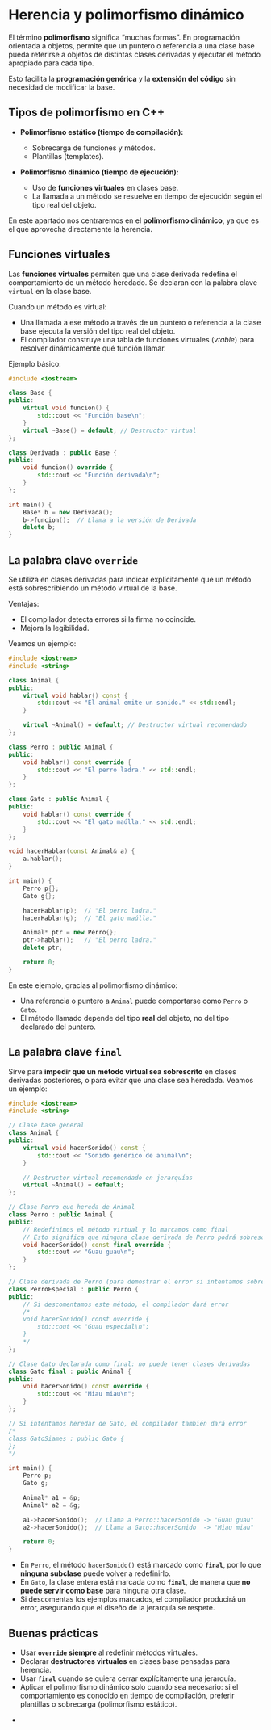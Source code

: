 # Herencia y polimorfismo dinámico

El término **polimorfismo** significa “muchas formas”.
En programación orientada a objetos, permite que un puntero o referencia a una clase base pueda referirse a objetos de distintas clases derivadas y ejecutar el método apropiado para cada tipo.

Esto facilita la **programación genérica** y la **extensión del código** sin necesidad de modificar la base.

## Tipos de polimorfismo en C++

* **Polimorfismo estático (tiempo de compilación):**

  * Sobrecarga de funciones y métodos.
  * Plantillas (templates).

* **Polimorfismo dinámico (tiempo de ejecución):**

  * Uso de **funciones virtuales** en clases base.
  * La llamada a un método se resuelve en tiempo de ejecución según el tipo real del objeto.

En este apartado nos centraremos en el **polimorfismo dinámico**, ya que es el que aprovecha directamente la herencia.

## Funciones virtuales

Las **funciones virtuales** permiten que una clase derivada redefina el comportamiento de un método heredado.
Se declaran con la palabra clave `virtual` en la clase base.

Cuando un método es virtual:

* Una llamada a ese método a través de un puntero o referencia a la clase base ejecuta la versión del tipo real del objeto.
* El compilador construye una tabla de funciones virtuales (*vtable*) para resolver dinámicamente qué función llamar.

Ejemplo básico:

```cpp
#include <iostream>

class Base {
public:
    virtual void funcion() {
        std::cout << "Función base\n";
    }
    virtual ~Base() = default; // Destructor virtual
};

class Derivada : public Base {
public:
    void funcion() override {
        std::cout << "Función derivada\n";
    }
};

int main() {
    Base* b = new Derivada();
    b->funcion();  // Llama a la versión de Derivada
    delete b;
}
```

## La palabra clave `override`

Se utiliza en clases derivadas para indicar explícitamente que un método está sobrescribiendo un método virtual de la base.

Ventajas:

* El compilador detecta errores si la firma no coincide.
* Mejora la legibilidad.

Veamos un ejemplo:

```cpp
#include <iostream>
#include <string>

class Animal {
public:
    virtual void hablar() const {
        std::cout << "El animal emite un sonido." << std::endl;
    }

    virtual ~Animal() = default; // Destructor virtual recomendado
};

class Perro : public Animal {
public:
    void hablar() const override {
        std::cout << "El perro ladra." << std::endl;
    }
};

class Gato : public Animal {
public:
    void hablar() const override {
        std::cout << "El gato maúlla." << std::endl;
    }
};

void hacerHablar(const Animal& a) {
    a.hablar();
}

int main() {
    Perro p{};
    Gato g{};

    hacerHablar(p);  // "El perro ladra."
    hacerHablar(g);  // "El gato maúlla."

    Animal* ptr = new Perro{};
    ptr->hablar();   // "El perro ladra."
    delete ptr;

    return 0;
}
```

En este ejemplo, gracias al polimorfismo dinámico:

* Una referencia o puntero a `Animal` puede comportarse como `Perro` o `Gato`.
* El método llamado depende del tipo **real** del objeto, no del tipo declarado del puntero.

## La palabra clave `final`

Sirve para **impedir que un método virtual sea sobrescrito** en clases derivadas posteriores, o para evitar que una clase sea heredada. Veamos un ejemplo:

```cpp
#include <iostream>
#include <string>

// Clase base general
class Animal {
public:
    virtual void hacerSonido() const {
        std::cout << "Sonido genérico de animal\n";
    }

    // Destructor virtual recomendado en jerarquías
    virtual ~Animal() = default;
};

// Clase Perro que hereda de Animal
class Perro : public Animal {
public:
    // Redefinimos el método virtual y lo marcamos como final
    // Esto significa que ninguna clase derivada de Perro podrá sobrescribirlo
    void hacerSonido() const final override {
        std::cout << "Guau guau\n";
    }
};

// Clase derivada de Perro (para demostrar el error si intentamos sobrescribir)
class PerroEspecial : public Perro {
public:
    // Si descomentamos este método, el compilador dará error
    /*
    void hacerSonido() const override {
        std::cout << "Guau especial\n";
    }
    */
};

// Clase Gato declarada como final: no puede tener clases derivadas
class Gato final : public Animal {
public:
    void hacerSonido() const override {
        std::cout << "Miau miau\n";
    }
};

// Si intentamos heredar de Gato, el compilador también dará error
/*
class GatoSiames : public Gato {
};
*/

int main() {
    Perro p;
    Gato g;

    Animal* a1 = &p;
    Animal* a2 = &g;

    a1->hacerSonido();  // Llama a Perro::hacerSonido -> "Guau guau"
    a2->hacerSonido();  // Llama a Gato::hacerSonido  -> "Miau miau"

    return 0;
}
```

* En `Perro`, el método `hacerSonido()` está marcado como **`final`**, por lo que **ninguna subclase** puede volver a redefinirlo.
* En `Gato`, la clase entera está marcada como **`final`**, de manera que **no puede servir como base** para ninguna otra clase.
* Si descomentas los ejemplos marcados, el compilador producirá un error, asegurando que el diseño de la jerarquía se respete.


## Buenas prácticas

* Usar **`override` siempre** al redefinir métodos virtuales.
* Declarar **destructores virtuales** en clases base pensadas para herencia.
* Usar **`final`** cuando se quiera cerrar explícitamente una jerarquía.
* Aplicar el polimorfismo dinámico solo cuando sea necesario: si el comportamiento es conocido en tiempo de compilación, preferir plantillas o sobrecarga (polimorfismo estático).

-